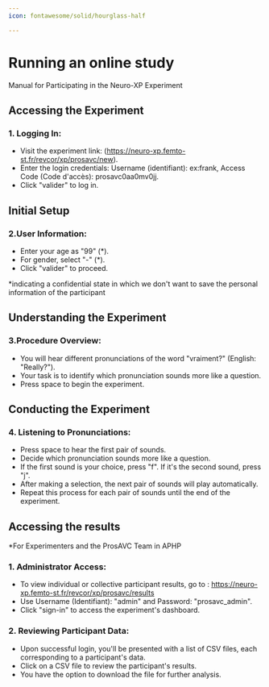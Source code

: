 ```yaml
---
icon: fontawesome/solid/hourglass-half

---
```


# Running an online study

Manual for Participating in the Neuro-XP Experiment

## Accessing the Experiment
### 1. Logging In:
- Visit the experiment link: (https://neuro-xp.femto-st.fr/revcor/xp/prosavc/new).
- Enter the login credentials: Username (identifiant): ex:frank, Access Code (Code d'accès): prosavc0aa0mv0jj.
- Click "valider" to log in.

## Initial Setup
### 2.User Information:
- Enter your age as "99" (*).
- For gender, select "-" (*).
- Click "valider" to proceed.
  
*indicating a confidential state in which we don't want to save the personal information of the participant

## Understanding the Experiment
### 3.Procedure Overview:
- You will hear different pronunciations of the word "vraiment?" (English: "Really?").
- Your task is to identify which pronunciation sounds more like a question.
- Press space to begin the experiment.

## Conducting the Experiment
### 4. Listening to Pronunciations:
- Press space to hear the first pair of sounds.
- Decide which pronunciation sounds more like a question.
- If the first sound is your choice, press "f". If it's the second sound, press "j".
- After making a selection, the next pair of sounds will play automatically.
- Repeat this process for each pair of sounds until the end of the experiment.

## Accessing the results 

*For Experimenters and the ProsAVC Team in APHP

### 1. Administrator Access:

- To view individual or collective participant results, go to : https://neuro-xp.femto-st.fr/revcor/xp/prosavc/results
- Use Username (Identifiant): "admin" and Password: "prosavc_admin".
- Click "sign-in" to access the experiment's dashboard.

### 2. Reviewing Participant Data:

- Upon successful login, you'll be presented with a list of CSV files, each corresponding to a participant's data.
- Click on a CSV file to review the participant's results.
- You have the option to download the file for further analysis.

